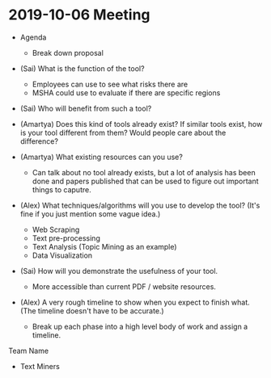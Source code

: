 # 2019-10-06 Meeting

- Agenda
  - Break down proposal 



- (Sai) What is the function of the tool?
  - Employees can use to see what risks there are
  - MSHA could use to evaluate if there are specific regions

- (Sai) Who will benefit from such a tool?


- (Amartya) Does this kind of tools already exist? If similar tools exist, how is your tool different from them? Would people care about the difference?
- (Amartya) What existing resources can you use?
  - Can talk about no tool already exists, but a lot of analysis has been done and papers published that can be used to figure out important things to caputre.


- (Alex) What techniques/algorithms will you use to develop the tool? (It's fine if you just mention some vague idea.)
  - Web Scraping
  - Text pre-processing
  - Text Analysis (Topic Mining as an example)
  - Data Visualization


- (Sai) How will you demonstrate the usefulness of your tool.
  - More accessible than current PDF / website resources.


- (Alex) A very rough timeline to show when you expect to finish what. (The timeline doesn't have to be accurate.)
  - Break up each phase into a high level body of work and assign a timeline.


Team Name
- Text Miners